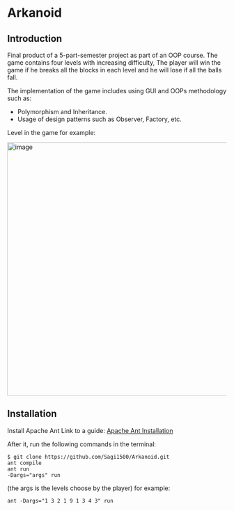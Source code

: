 # Arkanoid
## Introduction
Final product of a 5-part-semester project  as part of an OOP course.
The game contains four levels with increasing difficulty,
The player will win the game if he breaks all the blocks in each level and he will lose if all the balls fall.

The implementation of the game includes using GUI and OOPs methodology such as:
  * Polymorphism and Inheritance.
  * Usage of design patterns such as Observer, Factory, etc.



Level in the game for example:

<img width="582" alt="image" src="https://user-images.githubusercontent.com/117023310/227772276-849aaf51-de42-4df0-80b1-63cdb683302b.png">


## Installation

Install Apache Ant Link to a guide: [Apache Ant Installation](https://ant.apache.org/manual/install.html)

After it, run the following commands in the terminal:
```
$ git clone https://github.com/Sagi1500/Arkanoid.git
ant compile
ant run
-Dargs="args" run
```
(the args is the levels choose by the player)
for example:
```
ant -Dargs="1 3 2 1 9 1 3 4 3" run
```




